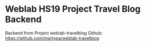 # Weblab HS19 Project Travel Blog Backend
Backend from Project weblab-travelblog Github: https://github.com/martypa/weblab-travelblog
